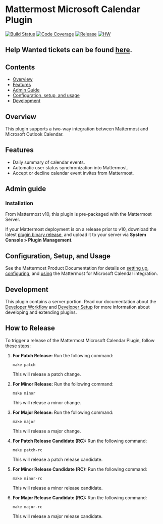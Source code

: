 # Mattermost Microsoft Calendar Plugin

[![Build Status](https://img.shields.io/circleci/project/github/mattermost/mattermost-plugin-mscalendar/master.svg)](https://circleci.com/gh/mattermost/mattermost-plugin-mscalendar)
[![Code Coverage](https://img.shields.io/codecov/c/github/mattermost/mattermost-plugin-mscalendar/master.svg)](https://codecov.io/gh/mattermost/mattermost-plugin-mscalendar)
[![Release](https://img.shields.io/github/v/release/mattermost/mattermost-plugin-mscalendar)](https://github.com/mattermost/mattermost-plugin-mscalendar/releases/latest)
[![HW](https://img.shields.io/github/issues/mattermost/mattermost-plugin-mscalendar/Up%20For%20Grabs?color=dark%20green&label=Help%20Wanted)](https://github.com/mattermost/mattermost-plugin-mscalendar/issues?q=is%3Aissue+is%3Aopen+sort%3Aupdated-desc+label%3A%22Up+For+Grabs%22+label%3A%22Help+Wanted%22)

## Help Wanted tickets can be found [here](https://github.com/mattermost/mattermost-plugin-mscalendar/issues?utf8=%E2%9C%93&q=is%3Aopen+label%3A%22up+for+grabs%22+label%3A%22help+wanted%22+sort%3Aupdated-desc).

## Contents

- [Overview](#overview)
- [Features](#features)
- [Admin Guide](#admin-guide)
- [Configuration, setup, and usage](#configuration-setup-and-usage)
- [Development](#development)

## Overview

This plugin supports a two-way integration between Mattermost and Microsoft Outlook Calendar.

## Features

- Daily summary of calendar events.
- Automatic user status synchronization into Mattermost.
- Accept or decline calendar event invites from Mattermost.

## Admin guide

### Installation

From Mattermost v10, this plugin is pre-packaged with the Mattermost Server.

If your Mattermost deployment is on a release prior to v10, download the latest [plugin binary release](https://github.com/mattermost/mattermost-plugin-mscalendar/releases), and upload it to your server via **System Console > Plugin Management**.

## Configuration, Setup, and Usage

See the Mattermost Product Documentation for details on [setting up](https://docs.mattermost.com/integrate/microsoft-calendar-interoperability.html#setup), [configuring](https://docs.mattermost.com/integrate/microsoft-calendar-interoperability.html#enable-and-configure-the-microsoft-teams-meetings-integration-in-mattermost), and [using](https://docs.mattermost.com/integrate/microsoft-calendar-interoperability.html#usage) the Mattermost for Microsoft Calendar integration.

## Development

This plugin contains a server portion. Read our documentation about the [Developer Workflow](https://developers.mattermost.com/integrate/plugins/developer-workflow/) and [Developer Setup](https://developers.mattermost.com/integrate/plugins/developer-setup/) for more information about developing and extending plugins.

## How to Release

To trigger a release of the Mattermost Microsoft Calendar Plugin, follow these steps:

1. **For Patch Release:** Run the following command:
    ```
    make patch
    ```
   This will release a patch change.

2. **For Minor Release:** Run the following command:
    ```
    make minor
    ```
   This will release a minor change.

3. **For Major Release:** Run the following command:
    ```
    make major
    ```
   This will release a major change.

4. **For Patch Release Candidate (RC):** Run the following command:
    ```
    make patch-rc
    ```
   This will release a patch release candidate.

5. **For Minor Release Candidate (RC):** Run the following command:
    ```
    make minor-rc
    ```
   This will release a minor release candidate.

6. **For Major Release Candidate (RC):** Run the following command:
    ```
    make major-rc
    ```
   This will release a major release candidate.
